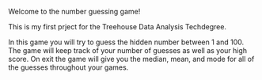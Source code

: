 Welcome to the number guessing game!

This is my first prject for the Treehouse Data Analysis Techdegree.

In this game you will try to guess the hidden number between 1 and 100.
The game will keep track of your number of guesses as well as your high score.
On exit the game will give you the median, mean, and mode for all of the guesses throughout your games.
